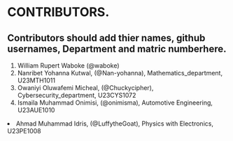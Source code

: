 # CONTRIBUTORS.
## Contributors should add thier names, github usernames, Department and matric numberhere.
<ol>
<li>William Rupert Waboke (@waboke)
<li>Nanribet Yohanna Kutwal, (@Nan-yohanna), Mathematics_department, U23MTH1011</li>
<li>Owaniyi Oluwafemi Micheal, (@Chuckycipher), Cybersecurity_department, U23CYS1072</li>
  <li>Ismaila Muhammad Onimisi, (@onimisma), Automotive Engineering, U23AUE1010</li>
</ol>
<li>Ahmad Muhammad Idris, (@LuffytheGoat), Physics with Electronics, U23PE1008</li>
